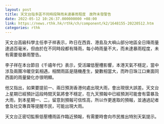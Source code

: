 ```yaml
---
layout: post
title: 天文台指多區不同時段降雨未達暴雨程度　故昨未發警告
date: 2022-05-12 10:26:37.000000000 +08:00
link: https://news.rthk.hk/rthk/ch/component/k2/1648155-20220512.htm
categories: rthk
---
```


天文台高級科學主任李子祥表示，昨日在西貢、港島及大嶼山部分地區全日降雨量達過百毫米，但由於在不同時段都有降雨，每小時雨量不大，而未達暴雨程度，未有需要發暴雨警告。

李子祥在本台節目《千禧年代》表示，受活躍低壓槽影響，本港天氣不穩定，當中涉及兩團冷暖空氣相遇，相關雨區是隨機產生，變數相當大，而昨日珠江口東面同西面的雨量變化亦很明顯。

他又指出，如果要提前一、兩日預測香港何處出現大雨，會出現很大誤差。天文台上星期已經預計這段時間天氣將會不穩定，在九天預報中已經預測可能會有雷暴及大雨，到本星期一、二，留意到預報可信性高，所以作更進取的預報，並通過記者會及社交專頁等提醒巿民，可能出現大雨。

天文台正密切監察低壓槽雨區作臨近預報，有需要時會向巿民推出特別天氣提示。
